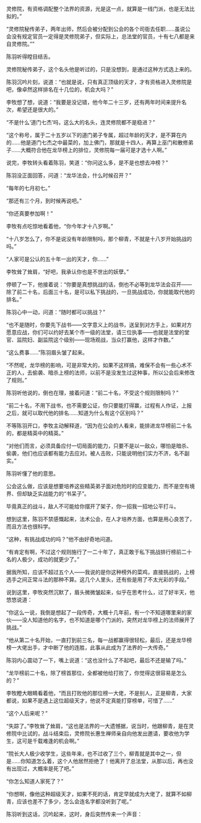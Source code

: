 灵修院，有资格调配整个法界的资源，光是这一点，就算是一线门派，也是无法比拟的。”

“灵修院秘传弟子，两年出师，然后会被分配到公会的各个司衙去任职……虽说公会没有规定官员一定得是灵修院弟子，但实际上，总法堂的官员，十有七八都是来自灵修院。””

陈羽听得瞠目结舌。

灵修院秘传弟子，这个名头他是听过的，只是没想到，是通过这种方式选上来的。

陈羽沉吟片刻，说道：“也就是说，只有真正顶级的天才，才有资格进入灵修院是吧，像卓然这样排名在十几位的，机会大吗？”

李牧想了想，说道：“我要是没记错，他今年二十三岁，还有两年时间来提升名次，希望还是很大的。”

“不是什么‘道门七杰’吗，这么大的名头，连灵修院都不是稳进？”

“这个称号，属于二十五岁以下的道门弟子专属，超过年龄的天才，是不算在内的……他是道门七杰之中最菜的，加上佛门，那就是十四人，再算上巫门和散修弟子……大概符合他在龙华榜上的排位，灵修院每一届可是才选十人啊。”

说完，李牧转头看着陈羽，笑道：“你问这么多，是不是也想去冲榜？”

陈羽没正面回答，问道：“龙华法会，什么时候召开？”

“每年的七月初七。”

“那还有三个月，到时候再说吧。”

“你还真要参加啊！”

李牧有点吃惊地看着他，“你今年才十八岁啊。”

“十八岁怎么了，你不是说没有年龄限制吗，那个柳青，不就是十八岁开始挑战的吗。”

“人家可是公认的五十年一出的天才，你……”

李牧耸了耸肩，“好吧，我承认你也是不世出的妖孽。”

停顿了一下，他接着说：“你要是真想挑战的话，倒也不必等到龙华法会召开——除了前二十名，后面三十名，是可以私下挑战的，一旦挑战成功，你就能取代他的排名。”

陈羽心中一动，问道：“随时都可以挑战？”

“也不是随时，你要先下战书——文字意义上的战书，送呈到对方手上，如果对方愿意应战，你们可以约好去某个市一级的法堂，请三位执事——也就是法堂的堂官、监院妇、副监院这个级别——现场观战，当众打赢他，这样才作数。”

“这么费事……”陈羽眉头皱了起来。

“不然呢，龙华榜的影响，可是非常大的，如果不这样搞，难保不会有一些心术不正的人，去偷袭、暗杀上榜的法师，以前不是没发生过这种事，所以公会后来修改了规则。”

陈羽听他说的，倒也在理，接着问道：“前二十名，不受这个规则限制吗？”

“前二十名，不用下战书，也不需要公证，你只要能打得赢，过程有人作证，上报之后，就可以取代他的排名……知道为什么有这个区别吗？”

不等陈羽开口，李牧主动解释道，“因为在公会的人看来，能排进龙华榜前二十名的，都是精英中的精英。”

“对他们而言，必须具备应付一切局面的能力，只要不是以一敌众，哪怕是暗杀、偷袭，他们也应该都有能力去应对。被人击败，只能说明他们实力不济，名不副实。”

陈羽听懂了他的意思。

公会这么做，应该是想要培养这些精英弟子面对危险时的应变能力，而不是空有境界、但却缺乏实战能力的“书呆子”。

毕竟真正的战斗，敌人不可能给你摆开了架子，你一招我一招地公平打斗。

想到这里，陈羽不禁感慨起来，法术公会，在人才培养方面，也算是用心良苦了，而且方法也很科学。

“这种，有挑战成功的吗？”他不由好奇地问道。

“有肯定有啊，不过这个规则施行了一二十年了，真正敢于私下挑战排行榜前二十名的人极少，成功的就更少了。”

据我所知，应该不超过五个人——我说的是你这种榜外的菜鸡，直接挑战的，上榜选手之间正常斗法的那种不算。这几个人里头，还有些是用了不太光彩的手段。”

说到这里，李牧突然沉默了，眉头微微皱起来，似乎在思考什么，过了好半天，他悠悠说道：

“你这么一说，我倒是想起了一段传奇，大概十几年前，有一个不知道哪里来的家伙——没人知道他的名字，也不知道是哪个门派的，突然对龙华榜上的法师展开了挑战。”

“他从第二十名开始，一直打到前三名，每一战都赢得很轻松，最后，还是龙华榜榜一大佬出手，才中断了他的连胜，此事从此成为了法界的一大传奇。”

陈羽内心震动了一下，嘴上说道：“这也没什么了不起吧，最后不还是输了吗。”

“龙华榜前二十名，除了榜首那位，全都被他给打败了，你觉得这很容易是怎么的？”

李牧瞪大眼睛看着他，“而且打败他的那位榜一大佬，不是别人，正是柳青，大家都说，如果不是遇上这位超级天才，他说不定真能打穿榜单，可惜了……”

“这个人后来呢？”

“失踪了。”李牧耸了耸肩，“这也是法界的一大遗憾据，说当时，他跟柳青，是在灵修院中比试的，战斗结束后，灵修院长惠生禅师亲自向他发出邀请，要收他为学生，这可是千载难逢的机会啊。”

“院长大人极少收学生，这些年来，也不过收了三个，柳青就是其中之一，但是……你知道怎么着，这个人他居然拒绝了！他离开了总法堂，从那以后，再也没有出现过，大概率是死了吧。”

“你怎么知道人家死了？”

“你想啊，像他这种超级天才，如果不死的话，肯定早就成为大佬了，就算不如柳青，应该也差不了多少，怎么会连名字都没听到了呢。”

陈羽听到这话，沉吟起来，这时，身后突然传来一个声音：
